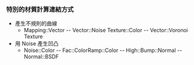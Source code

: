 ### 特別的材質計算連結方式
- 產生不規則的曲線
  - Mapping::Vector -- Vector::Noise Texture::Color -- Vector::Voronoi Texture
- 用 Noise 產生凹凸
  - Noise::Color -- Fac::ColorRamp::Color -- High::Bump::Normal -- Normal::BSDF